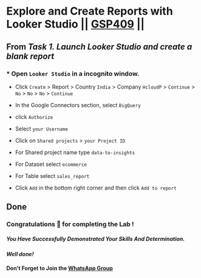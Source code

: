 # Explore and Create Reports with Looker Studio || [GSP409](https://www.cloudskillsboost.google/course_templates/623/labs/489285) ||



## From *Task 1. Launch Looker Studio and create a blank report*

### * Open ```Looker Studio``` in a incognito window.

* Click ```Create``` > Report > Country ```India``` > Company ```HcloudP``` > ```Continue``` > ```No``` > ```No``` > ```No``` > ```Continue```
  
* In the Google Connectors section, select ```BigQuery```
  
* click ```Authorize```
  
* Select ```your Username```

* Click on ```Shared projects``` > ```your Project ID```

* For Shared project name type ```data-to-insights```

* For Dataset select ```ecommerce```

* For Table select ```sales_report```

* Click ```Add``` in the bottom right corner and then click ```Add to report```

## Done

### Congratulations 🎉 for completing the Lab !

##### *You Have Successfully Demonstrated Your Skills And Determination.*

#### *Well done!*

#### Don't Forget to Join the [WhatsApp Group](https://chat.whatsapp.com/Cxmw4DvCwEHCqU8qzTpv6r) 

